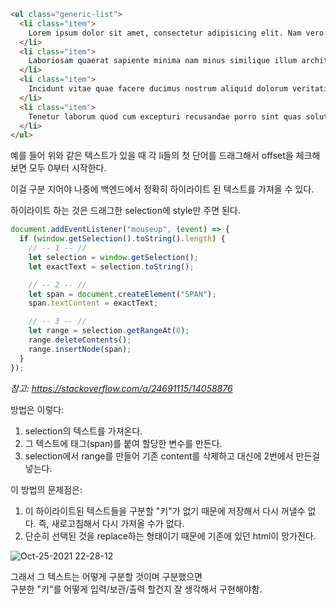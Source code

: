 ```html
<ul class="generic-list">
  <li class="item">
    Lorem ipsum dolor sit amet, consectetur adipisicing elit. Nam vero.
  </li>
  <li class="item">
    Laboriosam quaerat sapiente minima nam minus similique illum architecto et!
  </li>
  <li class="item">
    Incidunt vitae quae facere ducimus nostrum aliquid dolorum veritatis dicta!
  </li>
  <li class="item">
    Tenetur laborum quod cum excepturi recusandae porro sint quas soluta!
  </li>
</ul>
```

예를 들어 위와 같은 텍스트가 있을 때 각 li들의 첫 단어를 드래그해서 offset을 체크해보면 모두 0부터 시작한다.

이걸 구분 지어야 나중에 백엔드에서 정확히 하이라이트 된 텍스트를 가져올 수 있다.

하이라이트 하는 것은 드래그한 selection에 style만 주면 된다.

```js
document.addEventListener("mouseup", (event) => {
  if (window.getSelection().toString().length) {
    // -- 1 -- //
    let selection = window.getSelection();
    let exactText = selection.toString();

    // -- 2 -- //
    let span = document.createElement("SPAN");
    span.textContent = exactText;

    // -- 3 -- //
    let range = selection.getRangeAt(0);
    range.deleteContents();
    range.insertNode(span);
  }
});
```

_참고: https://stackoverflow.com/a/24691115/14058876_

방법은 이렇다:

1. selection의 텍스트를 가져온다.
2. 그 텍스트에 태그(span)를 붙여 할당한 변수를 만든다.
3. selection에서 range를 만들어 기존 content를 삭제하고 대신에 2번에서 만든걸 넣는다.

이 방법의 문제점은:

1. 이 하이라이트된 텍스트들을 구분할 "키"가 없기 때문에 저장해서 다시 꺼낼수 없다. 즉, 새로고침해서 다시 가져올 수가 없다.
2. 단순히 선택된 것을 replace하는 형태이기 때문에 기존에 있던 html이 망가진다.

![Oct-25-2021 22-28-12](https://user-images.githubusercontent.com/59721293/138704464-dc640f97-ef15-42c8-b0f7-5f7b2c438078.gif)

그래서 그 텍스트는 어떻게 구분할 것이며 구분했으면  
구분한 "키"를 어떻게 입력/보관/출력 할건지 잘 생각해서 구현해야함.
